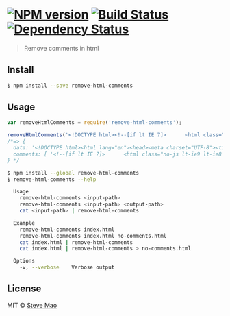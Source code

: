 #  [![NPM version][npm-image]][npm-url] [![Build Status][travis-image]][travis-url] [![Dependency Status][daviddm-image]][daviddm-url]

> Remove comments in html


## Install

```sh
$ npm install --save remove-html-comments
```


## Usage

```js
var removeHtmlComments = require('remove-html-comments');

removeHtmlComments('<!DOCTYPE html><!--[if lt IE 7]>      <html class="no-js lt-ie9 lt-ie8 lt-ie7"> <![endif]--><html lang="en"><head><meta charset="UTF-8"><title>Document</title></head><body></body></html>');
/*=> {
  data: '<!DOCTYPE html><html lang="en"><head><meta charset="UTF-8"><title>Document</title></head><body></body></html>',
  comments: [ '<!--[if lt IE 7]>      <html class="no-js lt-ie9 lt-ie8 lt-ie7"> <![endif]-->' ]
} */
```

```sh
$ npm install --global remove-html-comments
$ remove-html-comments --help

  Usage
    remove-html-comments <input-path>
    remove-html-comments <input-path> <output-path>
    cat <input-path> | remove-html-comments

  Example
    remove-html-comments index.html
    remove-html-comments index.html no-comments.html
    cat index.html | remove-html-comments
    cat index.html | remove-html-comments > no-comments.html

  Options
    -v, --verbose    Verbose output
```


## License

MIT © [Steve Mao](https://github.com/stevemao)


[npm-image]: https://badge.fury.io/js/remove-html-comments.svg
[npm-url]: https://npmjs.org/package/remove-html-comments
[travis-image]: https://travis-ci.org/stevemao/remove-html-comments.svg?branch=master
[travis-url]: https://travis-ci.org/stevemao/remove-html-comments
[daviddm-image]: https://david-dm.org/stevemao/remove-html-comments.svg?theme=shields.io
[daviddm-url]: https://david-dm.org/stevemao/remove-html-comments
